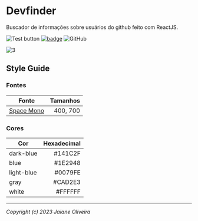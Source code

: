 # Devfinder
Buscador de informações sobre usuários do github feito com ReactJS.

![Test button](https://img.shields.io/badge/-Clique%20aqui%20para%20testar-1E2948)
[![badge](https://img.shields.io/badge/Frontend%20Mentor-link%20do%20desafio-0079FE)](https://www.frontendmentor.io/challenges/github-user-search-app-Q09YOgaH6)
![GitHub](https://img.shields.io/github/license/JaianeOliveira/search-github-users?style=social)


![3](https://user-images.githubusercontent.com/82323559/210899293-b9737a1f-c9fc-45ff-bbbf-6ea5aa7608d8.png)

## Style Guide
### Fontes
| Fonte | Tamanhos |
| ------ | -----------: |
| [Space Mono](https://coolors.co/image-picker)  |  400, 700 |

### Cores

| Cor | Hexadecimal |
| ------ | -----------: |
| dark-blue |  #141C2F |
| blue | #1E2948 |
| light-blue | #0079FE |
| gray |  #CAD2E3 |
| white | #FFFFFF |

---
*Copyright (c) 2023 Jaiane Oliveira* 


